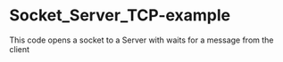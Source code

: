 # Socket_Server_TCP-example

This code opens a socket to a Server with waits for a message from the client
